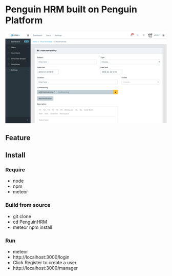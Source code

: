 # Penguin HRM built on Penguin Platform

![alt text](./public/img/app/screenshot.png?raw=true "Penguin HRM")

## Feature

## Install

### Require
* node
* npm
* meteor

### Build from source
* git clone 
* cd PenguinHRM
* meteor npm install

### Run
* meteor
* http://localhost:3000/login
* Click Register to create a user
* http://localhost:3000/manager
